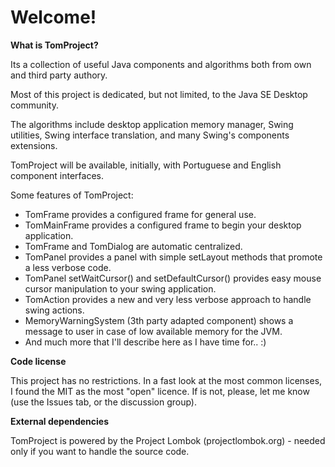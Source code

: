 # Welcome!

<b>What is TomProject?</b>

Its a collection of useful Java components and algorithms both from own and third party authory.

Most of this project is dedicated, but not limited, to the Java SE Desktop community.

The algorithms include desktop application memory manager, Swing utilities, Swing interface translation, and many Swing's components extensions.

TomProject will be available, initially, with Portuguese and English component interfaces.

Some features of TomProject:
- TomFrame provides a configured frame for general use.
- TomMainFrame provides a configured frame to begin your desktop application.
- TomFrame and TomDialog are automatic centralized.
- TomPanel provides a panel with simple setLayout methods that promote a less verbose code.
- TomPanel setWaitCursor() and setDefaultCursor() provides easy mouse cursor manipulation to your swing application.
- TomAction provides a new and very less verbose approach to handle swing actions.
- MemoryWarningSystem (3th party adapted component) shows a message to user in case of low available memory for the JVM.
- And much more that I'll describe here as I have time for.. :)

<b>Code license</b>

This project has no restrictions.
In a fast look at the most common licenses, I found the MIT as the most "open" licence. If is not, please, let me know (use the Issues tab, or the discussion group).

<b>External dependencies</b>

TomProject is powered by the Project Lombok (projectlombok.org) - needed only if you want to handle the source code.
